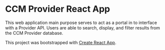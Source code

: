 # CCM Provider React App

This web application main purpose serves to act as a portal in to interface with a Provider API.  Users are able to search, display, and filter results from the CCM Provider database.

This project was bootstrapped with [Create React App](https://github.com/facebookincubator/create-react-app).